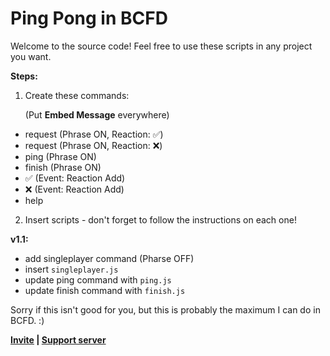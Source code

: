 # Ping Pong in BCFD
Welcome to the source code! Feel free to use these scripts in any project you want.

__Steps:__
1. Create these commands:

   (Put **Embed Message** everywhere)
- request (Phrase ON, Reaction: ✅)
- request (Phrase ON, Reaction: ❌)
- ping (Phrase ON)
- finish (Phrase ON)
- ✅ (Event: Reaction Add)
- ❌ (Event: Reaction Add)
- help

2. Insert scripts - don't forget to follow the instructions on each one!

__v1.1:__
- add singleplayer command (Pharse OFF)
- insert `singleplayer.js`
- update ping command with `ping.js`
- update finish command with `finish.js`

Sorry if this isn't good for you, but this is probably the maximum I can do in BCFD. :)

**[Invite](https://discord.com/oauth2/authorize?client_id=1224323211076960308) | [Support server](https://discord.com/invite/tr55DGHEwN)**
